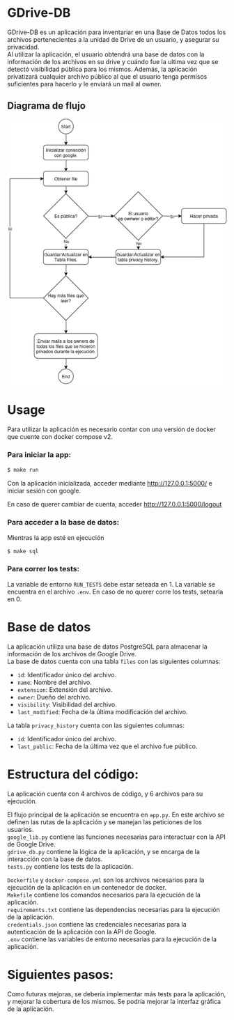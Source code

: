 # GDrive-DB
GDrive-DB es un aplicación para inventariar en una Base de Datos todos los archivos pertenecientes a la unidad de Drive de un usuario, y asegurar su privacidad. \
Al utilizar la aplicación, el usuario obtendrá una base de datos con la información de los archivos en su drive y cuándo fue la ultima vez que se detectó visibilidad pública para los mismos. Además, la aplicación privatizará cualquier archivo público al que el usuario tenga permisos suficientes para hacerlo y le enviará un mail al owner.

## Diagrama de flujo
![Diagrama de flujo](flow_chart.png)

# Usage
Para utilizar la aplicación es necesario contar con una versión de docker que cuente con docker compose v2.
### Para iniciar la app:
```bash
$ make run
```

Con la aplicación inicializada, acceder mediante http://127.0.0.1:5000/ e iniciar sesión con google.

En caso de querer cambiar de cuenta, acceder  http://127.0.0.1:5000/logout

### Para acceder a la base de datos:
Mientras la app esté en ejecución
```bash
$ make sql
```

### Para correr los tests:
La variable de entorno `RUN_TESTS` debe estar seteada en 1. La variable se encuentra en el archivo `.env`. En caso de no querer corre los tests, setearla en 0.

# Base de datos
La aplicación utiliza una base de datos PostgreSQL para almacenar la información de los archivos de Google Drive. \
La base de datos cuenta con una tabla `files` con las siguientes columnas:
- `id`: Identificador único del archivo.
- `name`: Nombre del archivo.
- `extension`: Extensión del archivo.
- `owner`: Dueño del archivo.
- `visibility`: Visibilidad del archivo.
- `last_modified`: Fecha de la última modificación del archivo.

La tabla `privacy_history` cuenta con las siguientes columnas:
- `id`: Identificador único del archivo.
- `last_public`: Fecha de la última vez que el archivo fue público.


# Estructura del código:
La aplicación cuenta con 4 archivos de código, y 6 archivos para su ejecución.

El flujo principal de la aplicación se encuentra en `app.py`. En este archivo se definen las rutas de la aplicación y se manejan las peticiones de los usuarios. \
`google_lib.py` contiene las funciones necesarias para interactuar con la API de Google Drive. \
`gdrive_db.py` contiene la lógica de la aplicación, y se encarga de la interacción con la base de datos. \
`tests.py` contiene los tests de la aplicación.

`Dockerfile` y `docker-compose.yml` son los archivos necesarios para la ejecución de la aplicación en un contenedor de docker. \
`Makefile` contiene los comandos necesarios para la ejecución de la aplicación. \
`requirements.txt` contiene las dependencias necesarias para la ejecución de la aplicación. \
`credentials.json` contiene las credenciales necesarias para la autenticación de la aplicación con la API de Google. \
`.env` contiene las variables de entorno necesarias para la ejecución de la aplicación.

# Siguientes pasos:
Como futuras mejoras, se debería implementar más tests para la aplicación, y mejorar la cobertura de los mismos. Se podría mejorar la interfaz gráfica de la aplicación.

